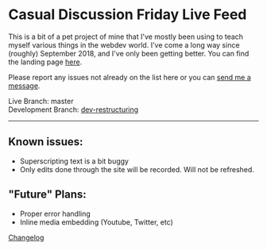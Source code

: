 # Casual Discussion Friday Live Feed

This is a bit of a pet project of mine that I've mostly been using to teach myself various things in the webdev world. I've come a long way since (roughly) September 2018, and I've only been getting better. You can find the landing page [here](https://friday.moe).

Please report any issues not already on the list here or you can [send me a message](https://reddit.com/message/compose?to=ninjuh1124).

Live Branch: master  
Development Branch: [dev-restructuring](https://github.com/ninjuh1124/fridaydotmoe/tree/dev-restructuring)

***

## Known issues:

* Superscripting text is a bit buggy
* Only edits done through the site will be recorded. Will not be refreshed.

## "Future" Plans:

* Proper error handling
* Inline media embedding (Youtube, Twitter, etc)

[Changelog](https://github.com/ninjuh1124/fridaydotmoe/blob/master/server/content/changelog.md)
